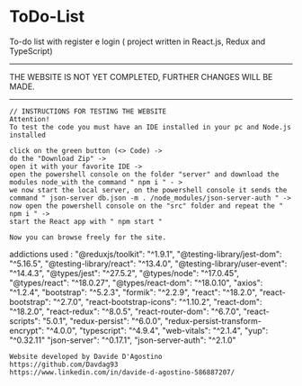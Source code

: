 # ToDo-List
To-do list with register e login  ( project written in React.js, Redux and TypeScript)

*********************************
THE WEBSITE IS NOT YET COMPLETED, FURTHER CHANGES WILL BE MADE.
*********************************
    
    // INSTRUCTIONS FOR TESTING THE WEBSITE 
    Attention!
    To test the code you must have an IDE installed in your pc and Node.js installed
    
    click on the green button (<> Code) -> 
    do the "Download Zip" -> 
    open it with your favorite IDE -> 
    open the powershell console on the folder "server" and download the modules node_with the command " npm i " - > 
    we now start the local server, on the powershell console it sends the command " json-server db.json -m . /node_modules/json-server-auth " -> 
    now open the powershell console on the "src" folder and repeat the " npm i " -> 
    start the React app with " npm start "
    
    Now you can browse freely for the site.


addictions used :
    "@reduxjs/toolkit": "^1.9.1",
    "@testing-library/jest-dom": "^5.16.5",
    "@testing-library/react": "^13.4.0",
    "@testing-library/user-event": "^14.4.3",
    "@types/jest": "^27.5.2",
    "@types/node": "^17.0.45",
    "@types/react": "^18.0.27",
    "@types/react-dom": "^18.0.10",
    "axios": "^1.2.4",
    "bootstrap": "^5.2.3",
    "formik": "^2.2.9",
    "react": "^18.2.0",
    "react-bootstrap": "^2.7.0",
    "react-bootstrap-icons": "^1.10.2",
    "react-dom": "^18.2.0",
    "react-redux": "^8.0.5",
    "react-router-dom": "^6.7.0",
    "react-scripts": "5.0.1",
    "redux-persist": "^6.0.0",
    "redux-persist-transform-encrypt": "^4.0.0",
    "typescript": "^4.9.4",
    "web-vitals": "^2.1.4",
    "yup": "^0.32.11"
    "json-server": "^0.17.1",
    "json-server-auth": "^2.1.0"
    
    
    Website developed by Davide D'Agostino
    https://github.com/Davdag93
    https://www.linkedin.com/in/davide-d-agostino-586887207/
    
    
